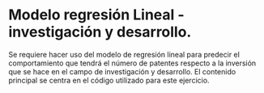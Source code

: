 # Modelo regresión Lineal - investigación y desarrollo. 
Se requiere hacer uso del modelo de regresión lineal para predecir el comportamiento que tendrá el número de patentes respecto a la inversión que se hace en el campo de investigación y desarrollo. El contenido principal se centra en el código utilizado para este ejercicio.
